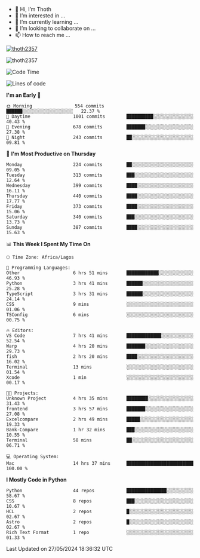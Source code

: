 <!---
thoth2357/thoth2357 is a ✨ special ✨ repository because its `README.md` (this file) appears on your GitHub profile.
You can click the Preview link to take a look at your changes.
--->

- 👋 Hi, I’m Thoth
- 👀 I’m interested in ...
- 🌱 I’m currently learning ...
- 💞️ I’m looking to collaborate on ...
- 📫 How to reach me ...


<p align="left"> <a href="https://github.com/ryo-ma/github-profile-trophy"><img src="https://github-profile-trophy.vercel.app/?username=thoth2357&theme=gruvbox&no-bg=true&no-frame=false&title=MultiLanguage,Commits,Repositories,Stars,Followers,PullRequest,Reviews,Issues" alt="thoth2357" /></a> </p>

<p align="left"> <img src="https://komarev.com/ghpvc/?username=thoth2357&label=Profile%20views&color=0e75b6&style=flat" alt="thoth2357" /> </p>

<!--START_SECTION:waka-->
![Code Time](http://img.shields.io/badge/Code%20Time-2%2C983%20hrs%209%20mins-blue)

![Lines of code](https://img.shields.io/badge/From%20Hello%20World%20I%27ve%20Written-30.9%20million%20lines%20of%20code-blue)

**I'm an Early 🐤** 

```text
🌞 Morning                554 commits         ██████░░░░░░░░░░░░░░░░░░░   22.37 % 
🌆 Daytime                1001 commits        ██████████░░░░░░░░░░░░░░░   40.43 % 
🌃 Evening                678 commits         ███████░░░░░░░░░░░░░░░░░░   27.38 % 
🌙 Night                  243 commits         ██░░░░░░░░░░░░░░░░░░░░░░░   09.81 % 
```
📅 **I'm Most Productive on Thursday** 

```text
Monday                   224 commits         ██░░░░░░░░░░░░░░░░░░░░░░░   09.05 % 
Tuesday                  313 commits         ███░░░░░░░░░░░░░░░░░░░░░░   12.64 % 
Wednesday                399 commits         ████░░░░░░░░░░░░░░░░░░░░░   16.11 % 
Thursday                 440 commits         ████░░░░░░░░░░░░░░░░░░░░░   17.77 % 
Friday                   373 commits         ████░░░░░░░░░░░░░░░░░░░░░   15.06 % 
Saturday                 340 commits         ███░░░░░░░░░░░░░░░░░░░░░░   13.73 % 
Sunday                   387 commits         ████░░░░░░░░░░░░░░░░░░░░░   15.63 % 
```


📊 **This Week I Spent My Time On** 

```text
🕑︎ Time Zone: Africa/Lagos

💬 Programming Languages: 
Other                    6 hrs 51 mins       ████████████░░░░░░░░░░░░░   46.93 % 
Python                   3 hrs 41 mins       ██████░░░░░░░░░░░░░░░░░░░   25.28 % 
TypeScript               3 hrs 31 mins       ██████░░░░░░░░░░░░░░░░░░░   24.14 % 
CSS                      9 mins              ░░░░░░░░░░░░░░░░░░░░░░░░░   01.06 % 
TSConfig                 6 mins              ░░░░░░░░░░░░░░░░░░░░░░░░░   00.75 % 

🔥 Editors: 
VS Code                  7 hrs 41 mins       █████████████░░░░░░░░░░░░   52.54 % 
Warp                     4 hrs 20 mins       ███████░░░░░░░░░░░░░░░░░░   29.73 % 
fish                     2 hrs 20 mins       ████░░░░░░░░░░░░░░░░░░░░░   16.02 % 
Terminal                 13 mins             ░░░░░░░░░░░░░░░░░░░░░░░░░   01.54 % 
Xcode                    1 min               ░░░░░░░░░░░░░░░░░░░░░░░░░   00.17 % 

🐱‍💻 Projects: 
Unknown Project          4 hrs 35 mins       ████████░░░░░░░░░░░░░░░░░   31.43 % 
frontend                 3 hrs 57 mins       ███████░░░░░░░░░░░░░░░░░░   27.08 % 
Excelcompare             2 hrs 49 mins       █████░░░░░░░░░░░░░░░░░░░░   19.33 % 
Bank-Compare             1 hr 32 mins        ███░░░░░░░░░░░░░░░░░░░░░░   10.55 % 
Terminal                 58 mins             ██░░░░░░░░░░░░░░░░░░░░░░░   06.71 % 

💻 Operating System: 
Mac                      14 hrs 37 mins      █████████████████████████   100.00 % 
```

**I Mostly Code in Python** 

```text
Python                   44 repos            ███████████████░░░░░░░░░░   58.67 % 
CSS                      8 repos             ███░░░░░░░░░░░░░░░░░░░░░░   10.67 % 
HCL                      2 repos             █░░░░░░░░░░░░░░░░░░░░░░░░   02.67 % 
Astro                    2 repos             █░░░░░░░░░░░░░░░░░░░░░░░░   02.67 % 
Rich Text Format         1 repo              ░░░░░░░░░░░░░░░░░░░░░░░░░   01.33 % 
```




 Last Updated on 27/05/2024 18:36:32 UTC
<!--END_SECTION:waka-->
<!--![](http://github-profile-summary-cards.vercel.app/api/cards/profile-details?username=thoth2357&theme=2077)

![](http://github-profile-summary-cards.vercel.app/api/cards/stats?username=thoth2357&theme=2077)![](http://github-profile-summary-cards.vercel.app/api/cards/productive-time?username=thoth2357&theme=2077&utcOffset=8) -->

